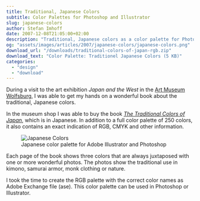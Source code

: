 ```yaml
---
title: Traditional, Japanese Colors
subtitle: Color Palettes for Photoshop and Illustrator
slug: japanese-colors
author: Stefan Imhoff
date: 2007-12-08T21:05:00+02:00
description: "Traditional, Japanese colors as a color palette for Photoshop and Illustrator to download (FREE)."
og: "assets/images/articles/2007/japanese-colors/japanese-colors.png"
download_url: "/downloads/traditional-colors-of-japan-rgb.zip"
download_text: "Color Palette: Traditionel Japanese Colors (5 KB)"
categories:
  - "design"
  - "download"
---
```


During a visit to the art exhibition <cite>Japan and the West</cite> in the [Art Museum Wolfsburg](https://www.kunstmuseum-wolfsburg.de/), I was able to get my hands on a wonderful book about the traditional, Japanese colors.

In the museum shop I was able to buy the book <cite>[The Traditional Colors of Japan](http://www.amazon.de/gp/product/4894445786/ref=as_li_ss_tl?ie=UTF8&camp=1638&creative=19454&creativeASIN=4894445786&linkCode=as2&tag=stefanimhoffde-21)</cite>, which is in Japanese. In addition to a full color palette of 250 colors, it also contains an exact indication of RGB, CMYK and other information.

<figure class="image-figure image-figure-noborder">
  <img src="/assets/images/articles/2007/japanese-colors/japanese-colors.png" alt="Japanese Colors" title="Japanese Colors">
  <figcaption>
  Japanese color palette for Adobe Illustrator and Photoshop
  </figcaption>
</figure>

Each page of the book shows three colors that are always juxtaposed with one or more wonderful photos. The photos show the traditional use in kimono, samurai armor, monk clothing or nature.

I took the time to create the RGB palette with the correct color names as Adobe Exchange file (ase). This color palette can be used in Photoshop or Illustrator.
